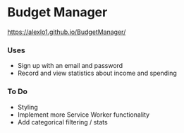 # Budget Manager  

https://alexlo1.github.io/BudgetManager/  

### Uses  
- Sign up with an email and password
- Record and view statistics about income and spending

### To Do  
- Styling
- Implement more Service Worker functionality
- Add categorical filtering / stats
